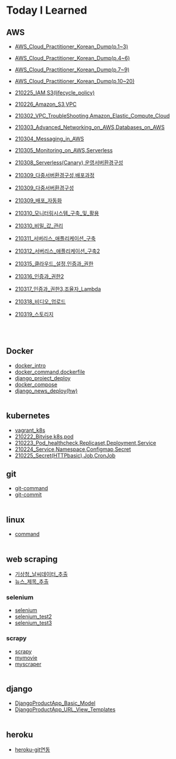 # Today I Learned

## AWS
- [AWS_Cloud_Practitioner_Korean_Dump(p.1~3)](AWS/AWS_Cloud_Practitioner_Korean_Dump(p.1~3).md)

- [AWS_Cloud_Practitioner_Korean_Dump(p.4~6)](AWS/AWS_Cloud_Practitioner_Korean_Dump(p.4~6).md)

- [AWS_Cloud_Practitioner_Korean_Dump(p.7~9)](AWS/AWS_Cloud_Practitioner_Korean_Dump(p.7~9).md)

- [AWS_Cloud_Practitioner_Korean_Dump(p.10~20)](AWS/AWS_Cloud_Practitioner_Korean_Dump(p.10~20).md)

- [210225_IAM,S3(lifecycle_policy)](AWS/210225_IAM,S3(lifecycle_policy).md)

- [210226_Amazon_S3,VPC](AWS/210226_Amazon_S3,VPC.md)

- [210302_VPC_TroubleShooting,Amazon_Elastic_Compute_Cloud](AWS/210302_VPC_TroubleShooting,Amazon_Elastic_Compute_Cloud.md)

- [210303_Advanced_Networking_on_AWS,Databases_on_AWS](AWS/210303_Advanced_Networking_on_AWS,Databases_on_AWS.md)

- [210304_Messaging_in_AWS](AWS/210304_Messaging_in_AWS.md)

- [210305_Monitoring_on_AWS,Serverless](AWS/210305_Monitoring_on_AWS,Serverless.md)

- [210308_Serverless(Canary),운영서버환경구성](AWS/210308_Serverless(Canary),운영서버환경구성.md)

- [210309_다중서버환경구성,배포과정](AWS/210309_다중서버환경구성,배포과정.md)

- [210309_다중서버환경구성](AWS/210309_다중서버환경구성.md)

- [210309_배포_자동화](AWS/210309_배포_자동화.md)

- [210310_모니터링시스템_구축_및_활용](AWS/210310_모니터링시스템_구축_및_활용.md)

- [210310_비밀_값_관리](AWS/210310_비밀_값_관리.md)

- [210311_서버리스_애플리케이션_구축](AWS/210311_서버리스_애플리케이션_구축.md)

- [210312_서버리스_애플리케이션_구축2](AWS/210312_서버리스_애플리케이션_구축2.md)

- [210315_클라우드_설정,인증과_권한](AWS/210315_클라우드_설정,인증과_권한.md)

- [210316_인증과_권한2](AWS/210316_인증과_권한2.md)

- [210317_인증과_권한3,조율자_Lambda](AWS/210317_인증과_권한3,조율자_Lambda.md)

- [210318_비디오_업로드](AWS/210318_비디오_업로드.md)

- [210319_스토리지](AWS/210319_스토리지.md)

  <br/><br/>

## Docker
- [docker_intro](Docker/docker_intro.md)
- [docker_command,dockerfile](Docker/docker_command,dockerfile.md)
- [django_project_deploy](Docker/django_project_deploy.md)
- [docker_compose](Docker/docker_compose.md)
- [django_news_deploy(hw)](Docker/django_news_deploy(hw).md)
  <br/><br/>

## kubernetes
- [vagrant_k8s](kubernetes/vagrant_k8s.md)
- [210222_Bitvise,k8s,pod](kubernetes/210222_Bitvise,k8s,pod.md)
- [210223_Pod_healthcheck,Replicaset,Deployment,Service](kubernetes/210223_Pod_healthcheck,Replicaset,Deployment,Service.md)
- [210224_Service,Namespace,Configmap,Secret](kubernetes/210224_Service,Namespace,Configmap,Secret.md)
- [210225_Secret(HTTPbasic),Job,CronJob](kubernetes/210225_Secret(HTTPbasic),Job,CronJob.md)

## git
- [git-command](git/git-command.md)
- [git-commit](git/git-commit.md)
<br/><br/>


## linux
- [command](linux/command.md)
<br/><br/>


## web scraping
- [기상청_날씨데이터_추출](https://github.com/mementohaeri/TIL/blob/master/web_scrapnig/기상청_날씨데이터_추출.ipynb)
- [뉴스_제목_추출](https://github.com/mementohaeri/TIL/blob/master/web_scrapnig/뉴스_제목_추출.ipynb)
### selenium
- [selenium](web_scrapnig/selenium/selenium.md)
- [selenium_test2](web_scrapnig/selenium/selenium_test2.py)
- [selenium_test3](web_scrapnig/selenium/selenium_test3.py)
### scrapy
- [scrapy](web_scrapnig/scrapy/scrapy.md)
- [mymovie](web_scrapnig/scrapy/mymovie)
- [myscraper](web_scrapnig/scrapy/myscraper)
  <br/><br/>


## django
- [DjangoProductApp_Basic_Model](django/DjangoProductApp_Basic_Model.md)
- [DjangoProductApp_URL_View_Templates](django/DjangoProductApp_URL_View_Templates.md)
<br/><br/>

## heroku
- [heroku-git연동](heroku/heroku-git연동.md)

<br/>
